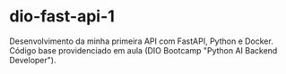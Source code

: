 # dio-fast-api-1
Desenvolvimento da minha primeira API com FastAPI, Python e Docker.              
Código base providenciado em aula (DIO Bootcamp "Python AI Backend Developer").
